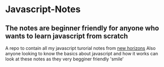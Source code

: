 # Javascript-Notes
## The notes are beginner friendly for anyone who wants to learn javascript from scratch
A repo to contain all my javascript turorial notes from <a href ="newhorizons.com">new horizons</a>
Also anyone looking to know the basics about javascript and how it works can look at these notes as they very begginer friendly 'smile'
